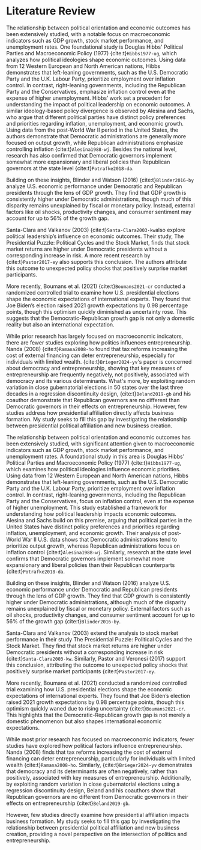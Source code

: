 # Literature Review

The relationship between political orientation and economic outcomes has been extensively studied, with a notable focus on macroeconomic indicators such as GDP growth, stock market performance, and unemployment rates. One foundational study is Douglas Hibbs' Political Parties and Macroeconomic Policy (1977) {cite:t}`Hibbs1977-ug`, which analyzes how political ideologies shape economic outcomes. Using data from 12 Western European and North American nations, Hibbs demonstrates that left-leaning governments, such as the U.S. Democratic Party and the U.K. Labour Party, prioritize employment over inflation control. In contrast, right-leaning governments, including the Republican Party and the Conservatives, emphasize inflation control even at the expense of higher unemployment. Hibbs’ work set a precedent for understanding the impact of political leadership on economic outcomes. A similar ideology-based policy divergence is observed by Alesina and Sachs, who argue that different political parties have distinct policy preferences and priorities regarding inflation, unemployment, and economic growth. Using data from the post-World War II period in the United States, the authors demonstrate that Democratic administrations are generally more focused on output growth, while Republican administrations emphasize controlling inflation {cite:t}`Alesina1988-wj`. Besides the national level, research has also confirmed that Democratic governors implement somewhat more expansionary and liberal policies than Republican governors at the state level {cite:t}`Potrafke2018-da`. 

Building on these insights, Blinder and Watson (2016) {cite:t}`Blinder2016-by` analyze U.S. economic performance under Democratic and Republican presidents through the lens of GDP growth. They find that GDP growth is consistently higher under Democratic administrations, though much of this disparity remains unexplained by fiscal or monetary policy. Instead, external factors like oil shocks, productivity changes, and consumer sentiment may account for up to 56% of the growth gap.

Santa-Clara and Valkanov (2003) {cite:t}`Santa-Clara2003-kw`also explore political leadership’s influence on economic outcomes. Their study, The Presidential Puzzle: Political Cycles and the Stock Market, finds that stock market returns are higher under Democratic presidents without a corresponding increase in risk. A more recent research by {cite:t}`Pastor2017-ey` also supports this conclusion. The authors attribute this outcome to unexpected policy shocks that positively surprise market participants. 

More recently, Boumans et al. (2021) {cite:t}`Boumans2021-cr` conducted a randomized controlled trial to examine how U.S. presidential elections shape the economic expectations of international experts. They found that Joe Biden’s election raised 2021 growth expectations by 0.98 percentage points, though this optimism quickly diminished as uncertainty rose. This suggests that the Democratic-Republican growth gap is not only a domestic reality but also an international expectation.

While prior research has largely focused on macroeconomic indicators, there are fewer studies exploring how politics influences entrepreneurship. Nanda (2008) {cite:t}`Ramana2008-ho` found that tax reforms increasing the cost of external financing can deter entrepreneurship, especially for individuals with limited wealth. {cite:t}`Brieger2024-yv`'s paper is concerned about democracy and entrepreneurship, showing that key measures of entrepreneurship are frequently negatively, not positively, associated with democracy and its various determinants. What's more, by exploiting random variation in close gubernatorial elections in 50 states over the last three decades in a regression discontinuity design, {cite:t}`Beland2019-gb` and his coauthor demonstrate that Republican governors are no different than Democratic governors in their effects on entrepreneurship. However, few studies address how presidential affiliation directly affects business formation. My study seeks to fill this gap by investigating the relationship between presidential political affiliation and new business creation.


The relationship between political orientation and economic outcomes has been extensively studied, with significant attention given to macroeconomic indicators such as GDP growth, stock market performance, and unemployment rates. A foundational study in this area is Douglas Hibbs' Political Parties and Macroeconomic Policy (1977) {cite:t}`Hibbs1977-ug`, which examines how political ideologies influence economic priorities. Using data from 12 Western European and North American nations, Hibbs demonstrates that left-leaning governments, such as the U.S. Democratic Party and the U.K. Labour Party, prioritize employment over inflation control. In contrast, right-leaning governments, including the Republican Party and the Conservatives, focus on inflation control, even at the expense of higher unemployment. This study established a framework for understanding how political leadership impacts economic outcomes. Alesina and Sachs build on this premise, arguing that political parties in the United States have distinct policy preferences and priorities regarding inflation, unemployment, and economic growth. Their analysis of post-World War II U.S. data shows that Democratic administrations tend to prioritize output growth, whereas Republican administrations focus on inflation control {cite:t}`Alesina1988-wj`. Similarly, research at the state level confirms that Democratic governors implement somewhat more expansionary and liberal policies than their Republican counterparts {cite:t}`Potrafke2018-da`.

Building on these insights, Blinder and Watson (2016) analyze U.S. economic performance under Democratic and Republican presidents through the lens of GDP growth. They find that GDP growth is consistently higher under Democratic administrations, although much of the disparity remains unexplained by fiscal or monetary policy. External factors such as oil shocks, productivity changes, and consumer sentiment account for up to 56% of the growth gap {cite:t}`Blinder2016-by`.

Santa-Clara and Valkanov (2003) extend the analysis to stock market performance in their study The Presidential Puzzle: Political Cycles and the Stock Market. They find that stock market returns are higher under Democratic presidents without a corresponding increase in risk {cite:t}`Santa-Clara2003-kw`. Similarly, Pastor and Veronesi (2017) support this conclusion, attributing the outcome to unexpected policy shocks that positively surprise market participants {cite:t}`Pastor2017-ey`.

More recently, Boumans et al. (2021) conducted a randomized controlled trial examining how U.S. presidential elections shape the economic expectations of international experts. They found that Joe Biden’s election raised 2021 growth expectations by 0.98 percentage points, though this optimism quickly waned due to rising uncertainty {cite:t}`Boumans2021-cr`. This highlights that the Democratic-Republican growth gap is not merely a domestic phenomenon but also shapes international economic expectations.

While most prior research has focused on macroeconomic indicators, fewer studies have explored how political factors influence entrepreneurship. Nanda (2008) finds that tax reforms increasing the cost of external financing can deter entrepreneurship, particularly for individuals with limited wealth {cite:t}`Ramana2008-ho`. Similarly, {cite:t}`Brieger2024-yv` demonstrates that democracy and its determinants are often negatively, rather than positively, associated with key measures of entrepreneurship. Additionally, by exploiting random variation in close gubernatorial elections using a regression discontinuity design, Beland and his coauthors show that Republican governors are no different from Democratic governors in their effects on entrepreneurship {cite:t}`Beland2019-gb`.

However, few studies directly examine how presidential affiliation impacts business formation. My study seeks to fill this gap by investigating the relationship between presidential political affiliation and new business creation, providing a novel perspective on the intersection of politics and entrepreneurship.